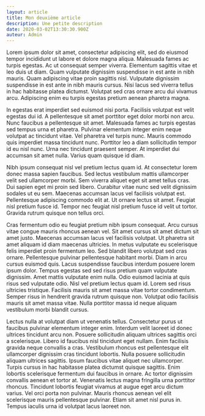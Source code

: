 ```yaml
---
layout: article
title: Mon deuxième article
description: Une petite description
date: 2020-03-02T13:30:30.900Z
auteur: Admin
---
```

<!--StartFragment-->

Lorem ipsum dolor sit amet, consectetur adipiscing elit, sed do eiusmod tempor incididunt ut labore et dolore magna aliqua. Malesuada fames ac turpis egestas. Ac ut consequat semper viverra. Elementum sagittis vitae et leo duis ut diam. Quam vulputate dignissim suspendisse in est ante in nibh mauris. Quam adipiscing vitae proin sagittis nisl. Vulputate dignissim suspendisse in est ante in nibh mauris cursus. Nisi lacus sed viverra tellus in hac habitasse platea dictumst. Volutpat sed cras ornare arcu dui vivamus arcu. Adipiscing enim eu turpis egestas pretium aenean pharetra magna.

In egestas erat imperdiet sed euismod nisi porta. Facilisis volutpat est velit egestas dui id. A pellentesque sit amet porttitor eget dolor morbi non arcu. Nunc faucibus a pellentesque sit amet. Malesuada fames ac turpis egestas sed tempus urna et pharetra. Pulvinar elementum integer enim neque volutpat ac tincidunt vitae. Vel pharetra vel turpis nunc. Mauris commodo quis imperdiet massa tincidunt nunc. Porttitor leo a diam sollicitudin tempor id eu nisl nunc. Urna nec tincidunt praesent semper. At imperdiet dui accumsan sit amet nulla. Varius quam quisque id diam.

Nibh ipsum consequat nisl vel pretium lectus quam id. At consectetur lorem donec massa sapien faucibus. Sed lectus vestibulum mattis ullamcorper velit sed ullamcorper morbi. Sem viverra aliquet eget sit amet tellus cras. Dui sapien eget mi proin sed libero. Curabitur vitae nunc sed velit dignissim sodales ut eu sem. Maecenas accumsan lacus vel facilisis volutpat est. Pellentesque adipiscing commodo elit at. Ut ornare lectus sit amet. Feugiat nisl pretium fusce id. Tempor nec feugiat nisl pretium fusce id velit ut tortor. Gravida rutrum quisque non tellus orci.

Cras fermentum odio eu feugiat pretium nibh ipsum consequat. Arcu cursus vitae congue mauris rhoncus aenean vel. Sit amet cursus sit amet dictum sit amet justo. Maecenas accumsan lacus vel facilisis volutpat. Ut pharetra sit amet aliquam id diam maecenas ultricies. In metus vulputate eu scelerisque felis imperdiet proin fermentum leo. Sed blandit libero volutpat sed cras ornare. Pellentesque pulvinar pellentesque habitant morbi. Diam in arcu cursus euismod quis. Lacus suspendisse faucibus interdum posuere lorem ipsum dolor. Tempus egestas sed sed risus pretium quam vulputate dignissim. Amet mattis vulputate enim nulla. Odio euismod lacinia at quis risus sed vulputate odio. Nisl vel pretium lectus quam id. Lorem sed risus ultricies tristique. Facilisis mauris sit amet massa vitae tortor condimentum. Semper risus in hendrerit gravida rutrum quisque non. Volutpat odio facilisis mauris sit amet massa vitae. Nulla porttitor massa id neque aliquam vestibulum morbi blandit cursus.

Lectus nulla at volutpat diam ut venenatis tellus. Consectetur purus ut faucibus pulvinar elementum integer enim. Interdum velit laoreet id donec ultrices tincidunt arcu non. Posuere sollicitudin aliquam ultrices sagittis orci a scelerisque. Libero id faucibus nisl tincidunt eget nullam. Enim facilisis gravida neque convallis a cras. Vestibulum rhoncus est pellentesque elit ullamcorper dignissim cras tincidunt lobortis. Nulla posuere sollicitudin aliquam ultrices sagittis. Ipsum faucibus vitae aliquet nec ullamcorper. Turpis cursus in hac habitasse platea dictumst quisque sagittis. Enim lobortis scelerisque fermentum dui faucibus in ornare. Ac tortor dignissim convallis aenean et tortor at. Venenatis lectus magna fringilla urna porttitor rhoncus. Tincidunt lobortis feugiat vivamus at augue eget arcu dictum varius. Vel orci porta non pulvinar. Mauris rhoncus aenean vel elit scelerisque mauris pellentesque pulvinar. Etiam sit amet nisl purus in. Tempus iaculis urna id volutpat lacus laoreet non.

<!--EndFragment-->

